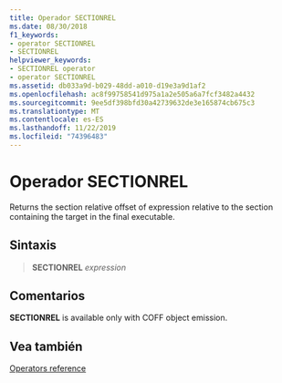 ```yaml
---
title: Operador SECTIONREL
ms.date: 08/30/2018
f1_keywords:
- operator SECTIONREL
- SECTIONREL
helpviewer_keywords:
- SECTIONREL operator
- operator SECTIONREL
ms.assetid: db033a9d-b029-48dd-a010-d19e3a9d1af2
ms.openlocfilehash: ac8f99758541d975a1a2e505a6a7fcf3482a4432
ms.sourcegitcommit: 9ee5df398bfd30a42739632de3e165874cb675c3
ms.translationtype: MT
ms.contentlocale: es-ES
ms.lasthandoff: 11/22/2019
ms.locfileid: "74396483"
---
```

# <a name="operator-sectionrel"></a>Operador SECTIONREL

Returns the section relative offset of expression relative to the section containing the target in the final executable.

## <a name="syntax"></a>Sintaxis

> **SECTIONREL** *expression*

## <a name="remarks"></a>Comentarios

**SECTIONREL** is available only with COFF object emission.

## <a name="see-also"></a>Vea también

[Operators reference](operators-reference.md)
